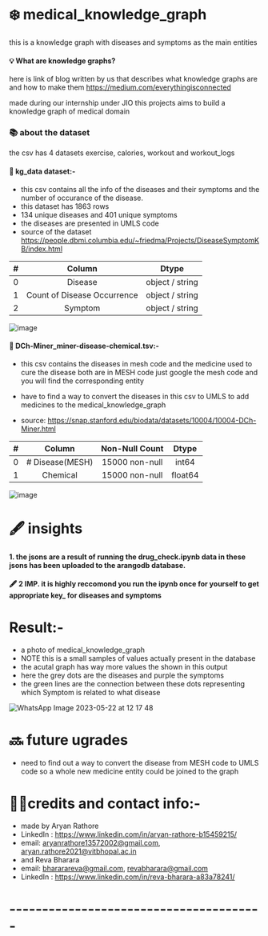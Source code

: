 # ❄️ medical_knowledge_graph
this is a knowledge graph with diseases and symptoms as the main entities

#### 💡 What are knowledge graphs? 

here is link of blog written by us that describes what knowledge graphs are and how to make them 
https://medium.com/everythingisconnected

made during our internship under JIO this projects aims to build a knowledge graph of medical domain 

### 📚 about the dataset

the csv has 4 datasets exercise, calories, workout and workout_logs

#### 📕 kg_data dataset:-

* this csv contains all the info of the diseases and their symptoms and the number of occurance of the disease.
* this dataset has 1863 rows
* 134 unique diseases and  401 unique symptoms
* the diseases are presented in UMLS code
* source of the dataset https://people.dbmi.columbia.edu/~friedma/Projects/DiseaseSymptomKB/index.html

| #   | Column     | Dtype   |
|:---: | :------: |  :-----: |
| 0   | Disease   |  object / string   |
| 1   | Count of Disease Occurrence     |  object / string  |
| 2   | Symptom       |  object / string   |

![image](https://github.com/aryanrathore1012/medical_knowledge_graph/assets/91218998/b5eb1298-2692-4b4d-bd89-18f4a67a6a9e)

#### 📗 DCh-Miner_miner-disease-chemical.tsv:-

* this csv contains the diseases in mesh code and the medicine used to cure the disease both are in MESH code just google the mesh code and you will find the corresponding entity

* have to find a way to convert the diseases in this csv to UMLS to add medicines to the medical_knowledge_graph

* source: https://snap.stanford.edu/biodata/datasets/10004/10004-DCh-Miner.html 

| #   | Column    | Non-Null Count  | Dtype    | 
| :---:  | :------: | :--------------: | :-----: | 
| 0   | # Disease(MESH)   | 15000 non-null  | int64    |
| 1   | Chemical  | 15000 non-null  | float64  |

![image](https://github.com/aryanrathore1012/medical_knowledge_graph/assets/91218998/e7349b93-e438-4669-b583-2c09245667e6)


# 🖋️ insights

#### 1. the jsons are a result of running the drug_check.ipynb data in these jsons has been uploaded to the arangodb database.

#### 🖋️ 2 IMP. it is highly reccomond you run the ipynb once for yourself to get appropriate key_ for diseases and symptoms 



# Result:-  

* a photo of medical_knowledge_graph 
* NOTE this is a small samples of values actually present in the database
* the acutal graph has way more values the shown in this output
* here the grey dots are the diseases and purple the symptoms
* the green lines are the connection between these dots representing which Symptom is related to what disease

![WhatsApp Image 2023-05-22 at 12 17 48](https://github.com/aryanrathore1012/medical_knowledge_graph/assets/91218998/7e5cdf6a-5361-40b2-9da3-4c66b1aa562a)

# 🔜 future ugrades

* need to find out a way to convert the disease from MESH code to UMLS code so a whole new medicine entity could be joined to the graph

# 👨‍🦱credits and contact info:-

* made by Aryan Rathore
* LinkedIn : https://www.linkedin.com/in/aryan-rathore-b15459215/
* email: aryanrathore13572002@gmail.com, aryan.rathore2021@vitbhopal.ac.in
* and Reva Bharara
* email: bhararareva@gmail.com, revabharara@gmail.com
* LinkedIn : https://www.linkedin.com/in/reva-bharara-a83a78241/


# ---------------------------------------
